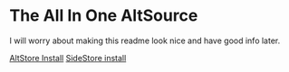 # The All In One AltSource
I will worry about making this readme look nice and have good info later.

[AltStore Install](altstore://source?url=https://raw.githubusercontent.com/RagingEnby/AioRepo/refs/heads/master/altstore_repo.json)
[SideStore install](sidestore://source?url=https://raw.githubusercontent.com/RagingEnby/AioRepo/refs/heads/master/altstore_repo.json)